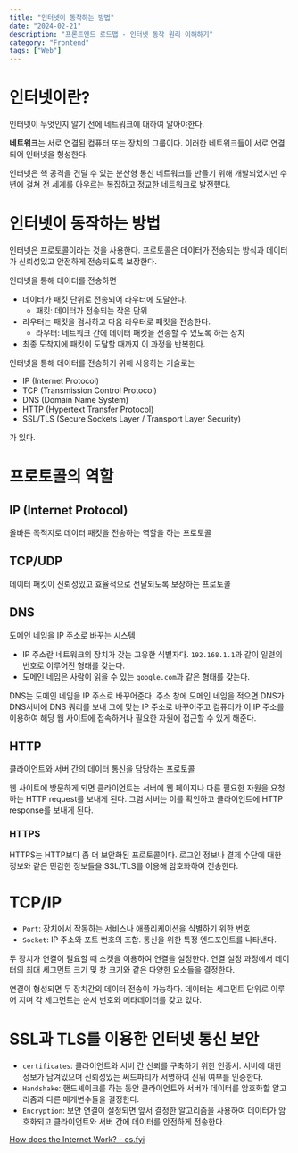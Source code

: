 ```yaml
---
title: "인터넷이 동작하는 방법"
date: "2024-02-21"
description: "프론트엔드 로드맵 - 인터넷 동작 원리 이해하기"
category: "Frontend"
tags: ["Web"]
---
```


# 인터넷이란?

인터넷이 무엇인지 알기 전에 네트워크에 대하여 알아야한다.

**네트워크**는 서로 연결된 컴퓨터 또는 장치의 그룹이다. 이러한 네트워크들이 서로 연결되어 인터넷을 형성한다.

인터넷은 핵 공격을 견딜 수 있는 분산형 통신 네트워크를 만들기 위해 개발되었지만 수년에 걸쳐 전 세계를 아우르는 복잡하고 정교한 네트워크로 발전했다.

# 인터넷이 동작하는 방법

인터넷은 프로토콜이라는 것을 사용한다. 프로토콜은 데이터가 전송되는 방식과 데이터가 신뢰성있고 안전하게 전송되도록 보장한다.

인터넷을 통해 데이터를 전송하면

- 데이터가 패킷 단위로 전송되어 라우터에 도달한다.
  - 패킷: 데이터가 전송되는 작은 단위
- 라우터는 패킷을 검사하고 다음 라우터로 패킷을 전송한다.
  - 라우터: 네트워크 간에 데이터 패킷을 전송할 수 있도록 하는 장치
- 최종 도착지에 패킷이 도달할 때까지 이 과정을 반복한다.

인터넷을 통해 데이터를 전송하기 위해 사용하는 기술로는

- IP (Internet Protocol)
- TCP (Transmission Control Protocol)
- DNS (Domain Name System)
- HTTP (Hypertext Transfer Protocol)
- SSL/TLS (Secure Sockets Layer / Transport Layer Security)

가 있다.

# 프로토콜의 역할

## IP (Internet Protocol)

올바른 목적지로 데이터 패킷을 전송하는 역할을 하는 프로토콜

## TCP/UDP

데이터 패킷이 신뢰성있고 효율적으로 전달되도록 보장하는 프로토콜

## DNS

도메인 네임을 IP 주소로 바꾸는 시스템

- IP 주소란 네트워크의 장치가 갖는 고유한 식별자다. `192.168.1.1`과 같이 일련의 번호로 이루어진 형태를 갖는다.
- 도메인 네임은 사람이 읽을 수 있는 `google.com`과 같은 형태를 갖는다.

DNS는 도메인 네임을 IP 주소로 바꾸어준다. 주소 창에 도메인 네임을 적으면 DNS가 DNS서버에 DNS 쿼리를 보내 그에 맞는 IP 주소로 바꾸어주고 컴퓨터가 이 IP 주소를 이용하여 해당 웹 사이트에 접속하거나 필요한 자원에 접근할 수 있게 해준다.

## HTTP

클라이언트와 서버 간의 데이터 통신을 담당하는 프로토콜

웹 사이트에 방문하게 되면 클라이언트는 서버에 웹 페이지나 다른 필요한 자원을 요청하는 HTTP request를 보내게 된다. 그럼 서버는 이를 확인하고 클라이언트에 HTTP response를 보내게 된다.

### HTTPS

HTTPS는 HTTP보다 좀 더 보안화된 프로토콜이다. 로그인 정보나 결제 수단에 대한 정보와 같은 민감한 정보들을 SSL/TLS를 이용해 암호화하여 전송한다.

# TCP/IP

- `Port`: 장치에서 작동하는 서비스나 애플리케이션을 식별하기 위한 번호
- `Socket`: IP 주소와 포트 번호의 조합. 통신을 위한 특정 엔드포인트를 나타낸다.

두 장치가 연결이 필요할 때 소켓을 이용하여 연결을 설정한다. 연결 설정 과정에서 데이터의 최대 세그먼트 크기 및 창 크기와 같은 다양한 요소들을 결정한다.

연결이 형성되면 두 장치간의 데이터 전송이 가능하다. 데이터는 세그먼트 단위로 이루어 지며 각 세그먼트는 순서 번호와 메타데이터를 갖고 있다.

# SSL과 TLS를 이용한 인터넷 통신 보안

- `certificates`: 클라이언트와 서버 간 신뢰를 구축하기 위한 인증서. 서버에 대한 정보가 담겨있으며 신뢰성있는 써드파티가 서명하여 진위 여부를 인증한다.
- `Handshake`: 핸드셰이크를 하는 동안 클라이언트와 서버가 데이터를 암호화할 알고리즘과 다른 매개변수들을 결정한다.
- `Encryption`: 보안 연결이 설정되면 앞서 결정한 알고리즘을 사용하여 데이터가 암호화되고 클라이언트와 서버 간에 데이터를 안전하게 전송한다.

[How does the Internet Work? - cs.fyi](https://cs.fyi/guide/how-does-internet-work#introduction-to-the-internet)
